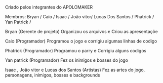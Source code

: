 Criado pelos integrantes do APOLOMAKER

Membros: Bryan / Caio / Isaac / João vitor/ Lucas Dos Santos / Phatrick / Yan Patrick / 

Bryan (Gerente de projeto)
Organizou os arquivos e Criou as apresentaçõe

Caio (Programador)
Programou o jogo e corrigiu algumas linhas de codigo

Phatrick (Programador)
Programou o parry e Corrigiu alguns codigos

Yan patrick (Programador)
Fez os inimigos e bosses do jogo

Isaac , João vitor e Lucas dos Santos (Artistas)
Fez as artes do jogo, personagens, inimigos, bosses e backgrounds
